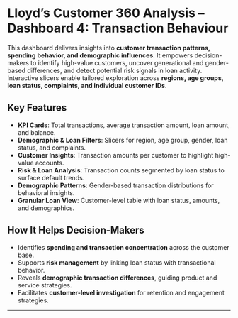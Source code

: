 # Lloyd’s Customer 360 Analysis – Dashboard 4: Transaction Behaviour

This dashboard delivers insights into **customer transaction patterns, spending behavior, and demographic influences**. It empowers decision-makers to identify high-value customers, uncover generational and gender-based differences, and detect potential risk signals in loan activity. Interactive slicers enable tailored exploration across **regions, age groups, loan status, complaints, and individual customer IDs**.

## Key Features
- **KPI Cards**: Total transactions, average transaction amount, loan amount, and balance.  
- **Demographic & Loan Filters**: Slicers for region, age group, gender, loan status, and complaints.  
- **Customer Insights**: Transaction amounts per customer to highlight high-value accounts.  
- **Risk & Loan Analysis**: Transaction counts segmented by loan status to surface default trends.  
- **Demographic Patterns**: Gender-based transaction distributions for behavioral insights.  
- **Granular Loan View**: Customer-level table with loan status, amounts, and demographics.  

## How It Helps Decision-Makers
- Identifies **spending and transaction concentration** across the customer base.  
- Supports **risk management** by linking loan status with transactional behavior.  
- Reveals **demographic transaction differences**, guiding product and service strategies.  
- Facilitates **customer-level investigation** for retention and engagement strategies.  

---
